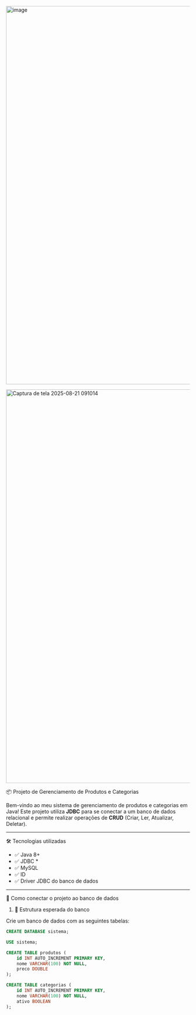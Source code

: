 <img width="1881" height="1034" alt="image" src="https://github.com/user-attachments/assets/3172fa77-7b81-479e-babd-103f9c8e0857" />

 
 <img width="1919" height="1076" alt="Captura de tela 2025-08-21 091014" src="https://github.com/user-attachments/assets/6139481e-8698-417a-b175-1cdc7767532a" />


 📦 Projeto de Gerenciamento de Produtos e Categorias

Bem-vindo ao meu sistema de gerenciamento de produtos e categorias em Java! Este projeto utiliza **JDBC** para se conectar a um banco de dados relacional e permite realizar operações de **CRUD** (Criar, Ler, Atualizar, Deletar).

---

 🛠️ Tecnologias utilizadas

- ✅ Java 8+
- ✅ JDBC *
- ✅ MySQL
- ✅ ID
- ✅ Driver JDBC do banco de dados

---

 🔌 Como conectar o projeto ao banco de dados

 1. 📁 Estrutura esperada do banco

Crie um banco de dados com as seguintes tabelas:

```sql
CREATE DATABASE sistema;

USE sistema;

CREATE TABLE produtos (
    id INT AUTO_INCREMENT PRIMARY KEY,
    nome VARCHAR(100) NOT NULL,
    preco DOUBLE
);

CREATE TABLE categorias (
    id INT AUTO_INCREMENT PRIMARY KEY,
    nome VARCHAR(100) NOT NULL,
    ativo BOOLEAN 
);




